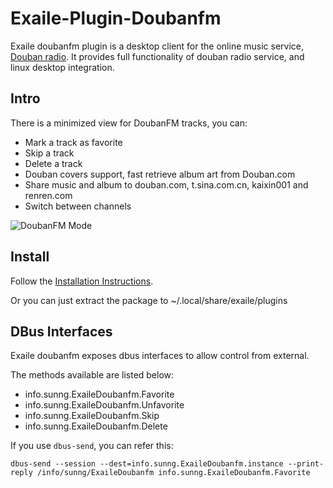 Exaile-Plugin-Doubanfm
======================

Exaile doubanfm plugin is a desktop client for the online music service, [Douban radio](http://douban.fm "Douban FM"). It provides full functionality of douban radio service, and linux desktop integration.

Intro
-----

There is a minimized view for DoubanFM tracks, you can:

* Mark a track as favorite
* Skip a track
* Delete a track
* Douban covers support, fast retrieve album art from Douban.com
* Share music and album to douban.com, t.sina.com.cn, kaixin001 and renren.com
* Switch between channels

![DoubanFM Mode](http://farm6.static.flickr.com/5092/5539013314_be4d6ff6ee.jpg "Douban FM Mode")

Install
-------

Follow the [Installation Instructions](https://github.com/sunng87/exaile-doubanfm-plugin/wiki/Installation).

Or you can just extract the package to ~/.local/share/exaile/plugins

DBus Interfaces
---------------

Exaile doubanfm exposes dbus interfaces to allow control from external. 

The methods available are listed below:

* info.sunng.ExaileDoubanfm.Favorite
* info.sunng.ExaileDoubanfm.Unfavorite
* info.sunng.ExaileDoubanfm.Skip
* info.sunng.ExaileDoubanfm.Delete

If you use `dbus-send`, you can refer this:

    dbus-send --session --dest=info.sunng.ExaileDoubanfm.instance --print-reply /info/sunng/ExaileDoubanfm info.sunng.ExaileDoubanfm.Favorite



